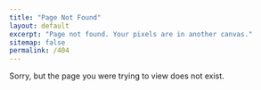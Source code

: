 ```yaml
---
title: "Page Not Found"
layout: default
excerpt: "Page not found. Your pixels are in another canvas."
sitemap: false
permalink: /404
---
```


Sorry, but the page you were trying to view does not exist.
